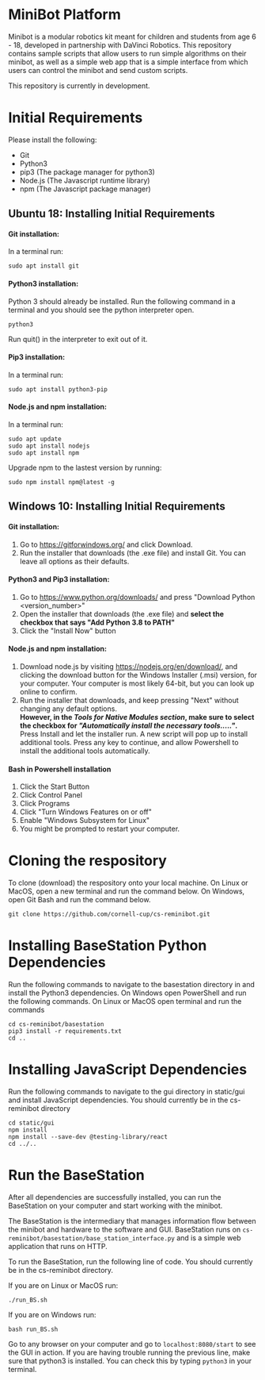 # MiniBot Platform

Minibot is a modular robotics kit meant for children and students from age 6 - 18,
developed in partnership with DaVinci Robotics. This repository contains sample
scripts that allow users to run simple algorithms on their minibot, as well as
a simple web app that is a simple interface from which users can control the
minibot and send custom scripts.

This repository is currently in development.

# Initial Requirements
Please install the following:
* Git
* Python3
* pip3 (The package manager for python3)
* Node.js (The Javascript runtime library)
* npm (The Javascript package manager) 

## Ubuntu 18: Installing Initial Requirements

#### Git installation:
In a terminal run:
```
sudo apt install git
```

#### Python3 installation:
Python 3 should already be installed.  Run the following command in a terminal and you should see the python interpreter open.  
```
python3
```
Run quit() in the interpreter to exit out of it.  

#### Pip3 installation:
In a terminal run:
```
sudo apt install python3-pip
```

#### Node.js and npm installation:
In a terminal run:
```
sudo apt update
sudo apt install nodejs
sudo apt install npm
```

Upgrade npm to the lastest version by running:

```
sudo npm install npm@latest -g
```


## Windows 10: Installing Initial Requirements

#### Git installation:
1. Go to https://gitforwindows.org/ and click Download.
2. Run the installer that downloads (the .exe file) and install Git.  You can leave all options as their defaults.

#### Python3 and Pip3 installation:
1. Go to https://www.python.org/downloads/ and press "Download Python <version_number>"
2. Open the installer that downloads (the .exe file) and **select the checkbox that says "Add Python 3.8 to PATH"**
3. Click the "Install Now" button

#### Node.js and npm installation:
1. Download node.js by visiting https://nodejs.org/en/download/, and clicking the download button for the Windows Installer (.msi) version, for your computer.  Your computer is most likely 64-bit, but you can look up online to confirm.  
2. Run the installer that downloads, and keep pressing "Next" without changing any default options.  
**However, in the *Tools for Native Modules section*, make sure to select the checkbox for *"Automatically install the necessary tools....."*.**  Press Install and let the installer run.  A new script will pop up to install additional tools.  Press any key to continue, and allow Powershell to install the additional tools automatically.  

#### Bash in Powershell installation
1. Click the Start Button
2. Click Control Panel
3. Click Programs
4. Click "Turn Windows Features on or off"
5. Enable "Windows Subsystem for Linux"
6. You might be prompted to restart your computer.  

# Cloning the respository
To clone (download) the respository onto your local machine.  On Linux or MacOS, open a new terminal and run the command below.  On Windows, open Git Bash and run the command below.  
```
git clone https://github.com/cornell-cup/cs-reminibot.git
```

# Installing BaseStation Python Dependencies
Run the following commands to navigate to the basestation directory in and install the Python3 dependencies.  On Windows open PowerShell and run the following commands.  On Linux or MacOS open terminal and run the commands
```
cd cs-reminibot/basestation
pip3 install -r requirements.txt
cd ..
```
 
# Installing JavaScript Dependencies 
Run the following commands to navigate to the gui directory in static/gui and install JavaScript dependencies.
You should currently be in the cs-reminibot directory

```
cd static/gui
npm install
npm install --save-dev @testing-library/react
cd ../..
```

# Run the BaseStation
After all dependencies are successfully installed, you can run the BaseStation on your
computer and start working with the minibot.

The BaseStation is the intermediary that manages information flow between the minibot and
hardware to the software and GUI. BaseStation runs on `cs-reminibot/basestation/base_station_interface.py` and is a
simple web application that runs on HTTP.

To run the BaseStation, run the following line of code.  You should currently be in the cs-reminibot directory.

If you are on Linux or MacOS run: 
```
./run_BS.sh
```

If you are on Windows run:
```
bash run_BS.sh
```

Go to any browser on your computer and go to `localhost:8080/start` to see the GUI in action.
If you are having trouble running the previous line, make sure that python3 is installed.
You can check this by typing `python3` in your terminal.
